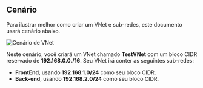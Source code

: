 ## <a name="scenario"></a>Cenário

Para ilustrar melhor como criar um VNet e sub-redes, este documento usará cenário abaixo.

![Cenário de VNet](./media/virtual-networks-create-vnet-scenario-include/vnet-scenario.png)

Neste cenário, você criará um VNet chamado **TestVNet** com um bloco CIDR reservado de **192.168.0.0./16**. Seu VNet irá conter as seguintes sub-redes: 

- **FrontEnd**, usando **192.168.1.0/24** como seu bloco CIDR.
- **Back-end**, usando **192.168.2.0/24** como seu bloco CIDR.

 